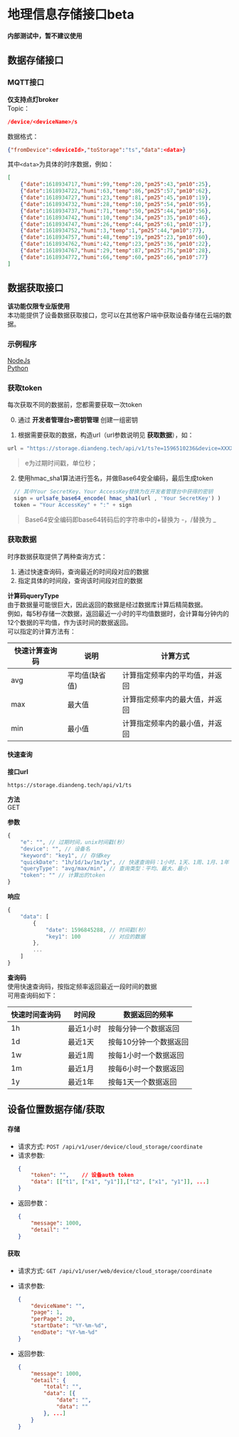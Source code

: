 # 地理信息存储接口beta  
**内部测试中，暂不建议使用**  
## 数据存储接口  
### MQTT接口  
**仅支持点灯broker**  
Topic：  
```json
/device/<deviceName>/s
```
数据格式：  
```json
{"fromDevice":<deviceId>,"toStorage":"ts","data":<data>}
```
其中`<data>`为具体的时序数据，例如：
```json
[
    {"date":1618934717,"humi":99,"temp":20,"pm25":43,"pm10":25},
    {"date":1618934722,"humi":63,"temp":86,"pm25":57,"pm10":62},
    {"date":1618934727,"humi":23,"temp":81,"pm25":45,"pm10":19},
    {"date":1618934732,"humi":28,"temp":10,"pm25":54,"pm10":95},
    {"date":1618934737,"humi":71,"temp":50,"pm25":44,"pm10":56},
    {"date":1618934742,"humi":10,"temp":34,"pm25":35,"pm10":46},
    {"date":1618934747,"humi":26,"temp":44,"pm25":61,"pm10":17},
    {"date":1618934752,"humi":3,"temp":1,"pm25":44,"pm10":77},
    {"date":1618934757,"humi":48,"temp":19,"pm25":23,"pm10":60},
    {"date":1618934762,"humi":42,"temp":23,"pm25":36,"pm10":22},
    {"date":1618934767,"humi":29,"temp":87,"pm25":75,"pm10":28},
    {"date":1618934772,"humi":66,"temp":60,"pm25":66,"pm10":77}
]
```

## 数据获取接口  
**该功能仅限专业版使用**  
本功能提供了设备数据获取接口，您可以在其他客户端中获取设备存储在云端的数据。  

### 示例程序  
[NodeJs](https://github.com/blinker-iot/api-example/blob/master/nodejs/api_ts.js)  
[Python](https://github.com/blinker-iot/api-example/blob/master/python/api_ts.py)  

### 获取token  

每次获取不同的数据前，您都需要获取一次token  

0. 通过 **开发者管理台>密钥管理** 创建一组密钥  

1. 根据需要获取的数据，构造url（url参数说明见 **获取数据**），如：  

``` js
url = "https://storage.diandeng.tech/api/v1/ts?e=1596510236&device=XXXXXXXXXXXX&keyword=data1&quickDate=1h&queryType=avg"
```
> e为过期时间戳，单位秒；

2. 使用hmac_sha1算法进行签名，并做Base64安全编码，最后生成token  

``` js
  // 其中Your SecretKey、Your AccessKey替换为在开发者管理台中获得的密钥  
  sign = urlsafe_base64_encode( hmac_sha1(url , 'Your SecretKey') )
  token = "Your AccessKey" + ":" + sign
```  

> Base64安全编码即base64转码后的字符串中的+替换为 -，/替换为 _   

### 获取数据  

时序数据获取提供了两种查询方式：  

1. 通过快速查询码，查询最近的时间段对应的数据  
2. 指定具体的时间段，查询该时间段对应的数据  

**计算码queryType**  
由于数据量可能很巨大，因此返回的数据是经过数据库计算后精简数据。  
例如，每5秒存储一次数据，返回最近一小时的平均值数据时，会计算每分钟内的12个数据的平均值，作为该时间的数据返回。  
可以指定的计算方法有：  

| 快速计算查询码 | 说明           | 计算方式                       |
| -------------- | -------------- | ------------------------------ |
| avg            | 平均值(缺省值) | 计算指定频率内的平均值，并返回 |
| max            | 最大值         | 计算指定频率内的最大值，并返回 |
| min            | 最小值         | 计算指定频率内的最小值，并返回 |

#### 快速查询  

**接口url**  

``` 
https://storage.diandeng.tech/api/v1/ts
```

**方法**  
GET  

**参数**  

``` js
{
    "e": "", // 过期时间，unix时间戳(秒）
    "device": "", // 设备名
    "keyword": "key1", // 存储key
    "quickDate": "1h/1d/1w/1m/1y", // 快速查询码：1小时、1天、1周、1月、1年
    "queryType": "avg/max/min", // 查询类型：平均、最大、最小
    "token": "" // 计算出的token
}
```

**响应**  

``` js
{
    "data": [
        {
            "date": 1596845288, // 时间戳(秒）
            "key1": 100         // 对应的数据
        }, 
        ...
    ]
}
```

**查询码**  
使用快速查询码，按指定频率返回最近一段时间的数据  
可用查询码如下：

| 快速时间查询码 | 时间段    | 数据返回的频率         |
| -------------- | --------- | ---------------------- |
| 1h             | 最近1小时 | 按每分钟一个数据返回   |
| 1d             | 最近1天   | 按每10分钟一个数据返回 |
| 1w             | 最近1周   | 按每1小时一个数据返回  |
| 1m             | 最近1月   | 按每6小时一个数据返回  |
| 1y             | 最近1年   | 按每1天一个数据返回    |


## 设备位置数据存储/获取
#### 存储
- 请求方式: `POST /api/v1/user/device/cloud_storage/coordinate`
- 请求参数:
    ```json
    {
        "token": "",    // 设备auth token
        "data": [["t1", ["x1", "y1"]],["t2", ["x1", "y1"]], ...]
    }
    ```
- 返回参数：
    ```json
    {
        "message": 1000,
        "detail": ""
    }
    ```

#### 获取
- 请求方式: `GET /api/v1/user/web/device/cloud_storage/coordinate`
- 请求参数:
    ```json
    {
        "deviceName": "",
        "page": 1,
        "perPage": 20,
        "startDate": "%Y-%m-%d",
        "endDate": "%Y-%m-%d"
    }
    ```

- 返回参数:
    ```json
    {
        "message": 1000,
        "detail": {
            "total": "",
            "data": [{
                "date": "",
                "data": ""
            }, ...]
        }
    }
    ```